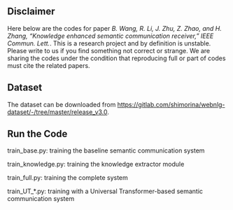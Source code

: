 ## Disclaimer

Here below are the codes for paper *B. Wang, R. Li, J. Zhu, Z. Zhao, and H. Zhang, “Knowledge enhanced semantic communication receiver,” IEEE Commun. Lett.*. This is a research project and by definition is unstable. Please write to us if you find something not correct or strange. We are sharing the codes under the condition that reproducing full or part of codes must cite the related papers.

## Dataset

The dataset can be downloaded from https://gitlab.com/shimorina/webnlg-dataset/-/tree/master/release_v3.0. 

## Run the Code

train_base.py: training the baseline semantic communication system

train_knowledge.py: training the knowledge extractor module

train_full.py: training the complete system

train_UT_*.py: training with a Universal Transformer-based semantic communication system
